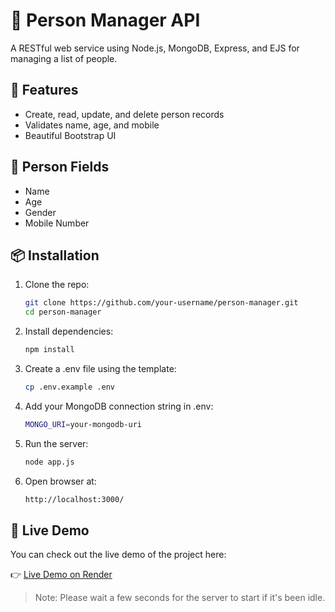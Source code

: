 # 👤 Person Manager API

A RESTful web service using Node.js, MongoDB, Express, and EJS for managing a list of people.

## 🚀 Features

- Create, read, update, and delete person records
- Validates name, age, and mobile
- Beautiful Bootstrap UI

## 🧪 Person Fields

- Name
- Age
- Gender
- Mobile Number

## 📦 Installation

1. Clone the repo:
   ```bash
   git clone https://github.com/your-username/person-manager.git
   cd person-manager
   ```
2. Install dependencies:
   ```bash
   npm install
   ```
3. Create a .env file using the template:
   ```bash
   cp .env.example .env
   ```
4. Add your MongoDB connection string in .env:
   ```bash
   MONGO_URI=your-mongodb-uri
   ```
5. Run the server:
   ```bash
   node app.js
   ```
6. Open browser at:
   ```bash
   http://localhost:3000/
   ```

## 🚀 Live Demo

You can check out the live demo of the project here:

👉 [Live Demo on Render](https://person-api-vse9.onrender.com)

> Note: Please wait a few seconds for the server to start if it's been idle.



